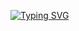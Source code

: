 [![Typing SVG](https://readme-typing-svg.demolab.com?font=Fira+Code&size=24&duration=999&pause=999&color=07F700&background=FFFFFF00&center=true&vCenter=true&height=75&lines=S+E+C+U+R+I+T+Y+I+S+P+R+I+V+I+L+E+G+E)]()
